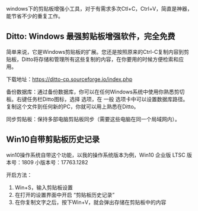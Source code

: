 windows下的剪贴板增强小工具，对于有需求多次Ctl+C，Ctrl+V，简直是神器，能节省不少的重复工作。



## Ditto: Windows 最强剪贴板增强软件，完全免费

简单来说，它是Windows剪贴板的扩展。您还是按照原来的Ctrl-C复制内容到剪贴板，Ditto将存储和管理所有这些复制的内容，在你要用的时候方便检索和应用。

下载地址：https://ditto-cp.sourceforge.io/index.php

备份数据库：通过备份数据库，你可以在任何Windows系统中使用你熟悉剪切板。右键任务栏Ditto图标，选择 选项，在 一般 选项卡中可以设置数据库路径。复制这个文件到任何新的PC，你就可以用上熟悉在Ditto。

同步剪贴板：保持多部电脑剪贴板同步（需要这些电脑在同一个局域网内）。

## Win10自带剪贴板历史记录

win10操作系统自带这个功能，以我的操作系统版本为例，Win10 企业版 LTSC 版本号：1809 小版本号：17763.1282

开启方法：

1. Win+S，输入剪贴板设置
2. 在打开的设置界面中开启 “剪贴板历史记录”
3. 在你复制文字之后，按下Win+V，就会弹出存储在剪贴板中的内容